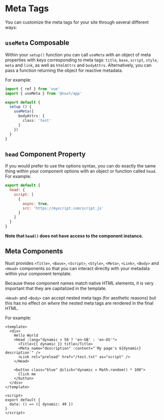 # Meta Tags

You can customize the meta tags for your site through several different ways:

## `useMeta` Composable

Within your `setup()` function you can call `useMeta` with an object of meta properties with keys corresponding to meta tags: `title`, `base`, `script`, `style`, `meta` and `link`, as well as `htmlAttrs` and `bodyAttrs`. Alternatively, you can pass a function returning the object for reactive metadata.

For example:
```ts
import { ref } from 'vue'
import { useMeta } from '@nuxt/app'

export default {
  setup () {
    useMeta({
      bodyAttrs: {
        class: 'test'
      }
    })
  }
}
```

## `head` Component Property

If you would prefer to use the options syntax, you can do exactly the same thing within your component options with an object or function called `head`. For example:

```js
export default {
  head: {
    script: [
      {
        async: true,
        src: 'https://myscript.com/script.js'
      }
    ]
  }
}
```

**Note that `head()` does not have access to the component instance.**

## Meta Components

Nuxt provides `<Title>`, `<Base>`, `<Script>`, `<Style>`, `<Meta>`, `<Link>`, `<Body>` and `<Head>` components so that you can interact directly with your metadata within your component template.

Because these component names match native HTML elements, it is very important that they are capitalized in the template.

`<Head>` and `<Body>` can accept nested meta tags (for aesthetic reasons) but this has no effect on _where_ the nested meta tags are rendered in the final HTML.

For example:

```vue
<template>
  <div>
    Hello World
    <Head :lang="dynamic > 50 ? 'en-GB' : 'en-US'">
      <Title>{{ dynamic }} title</Title>
      <Meta name="description" :content="`My page's ${dynamic} description`" />
      <Link rel="preload" href="/test.txt" as="script" />
    </Head>

    <button class="blue" @click="dynamic = Math.random() * 100">
      Click me
    </button>
  </div>
</template>

<script>
export default {
  data: () => ({ dynamic: 49 })
}
</script>
```

